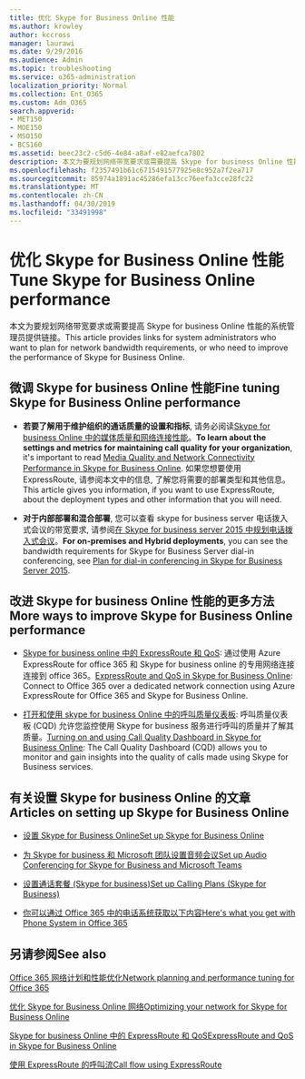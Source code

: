 ```yaml
---
title: 优化 Skype for Business Online 性能
ms.author: krowley
author: kccross
manager: laurawi
ms.date: 9/29/2016
ms.audience: Admin
ms.topic: troubleshooting
ms.service: o365-administration
localization_priority: Normal
ms.collection: Ent_O365
ms.custom: Adm_O365
search.appverid:
- MET150
- MOE150
- MSO150
- BCS160
ms.assetid: beec23c2-c5d6-4e84-a8af-e82aefca7802
description: 本文为要规划网络带宽要求或需要提高 Skype for business Online 性能的系统管理员提供链接。
ms.openlocfilehash: f2357491b61c6715491577925e8c952a7f2ea717
ms.sourcegitcommit: 85974a1891ac45286efa13cc76eefa3cce28fc22
ms.translationtype: MT
ms.contentlocale: zh-CN
ms.lasthandoff: 04/30/2019
ms.locfileid: "33491998"
---
```

# <a name="tune-skype-for-business-online-performance"></a><span data-ttu-id="f00eb-103">优化 Skype for Business Online 性能</span><span class="sxs-lookup"><span data-stu-id="f00eb-103">Tune Skype for Business Online performance</span></span>

<span data-ttu-id="f00eb-104">本文为要规划网络带宽要求或需要提高 Skype for business Online 性能的系统管理员提供链接。</span><span class="sxs-lookup"><span data-stu-id="f00eb-104">This article provides links for system administrators who want to plan for network bandwidth requirements, or who need to improve the performance of Skype for Business Online.</span></span> 
  
## <a name="fine-tuning-skype-for-business-online-performance"></a><span data-ttu-id="f00eb-105">微调 Skype for business Online 性能</span><span class="sxs-lookup"><span data-stu-id="f00eb-105">Fine tuning Skype for Business Online performance</span></span>

- <span data-ttu-id="f00eb-106">**若要了解用于维护组织的通话质量的设置和指标**, 请务必阅读[Skype for business Online 中的媒体质量和网络连接性能](https://docs.microsoft.com/skypeforbusiness/optimizing-your-network/media-quality-and-network-connectivity-performance)。</span><span class="sxs-lookup"><span data-stu-id="f00eb-106">**To learn about the settings and metrics for maintaining call quality for your organization**, it's important to read [Media Quality and Network Connectivity Performance in Skype for Business Online](https://docs.microsoft.com/skypeforbusiness/optimizing-your-network/media-quality-and-network-connectivity-performance).</span></span> <span data-ttu-id="f00eb-107">如果您想要使用 ExpressRoute, 请参阅本文中的信息, 了解您将需要的部署类型和其他信息。</span><span class="sxs-lookup"><span data-stu-id="f00eb-107">This article gives you information, if you want to use ExpressRoute, about the deployment types and other information that you will need.</span></span>
    
- <span data-ttu-id="f00eb-108">**对于内部部署和混合部署**, 您可以查看 skype for business server 电话拨入式会议的带宽要求, 请参阅[在 Skype for business server 2015 中规划电话拨入式会议](https://docs.microsoft.com/skypeforbusiness/plan-your-deployment/conferencing/dial-in-conferencing)。</span><span class="sxs-lookup"><span data-stu-id="f00eb-108">**For on-premises and Hybrid deployments**, you can see the bandwidth requirements for Skype for Business Server dial-in conferencing, see [Plan for dial-in conferencing in Skype for Business Server 2015](https://docs.microsoft.com/skypeforbusiness/plan-your-deployment/conferencing/dial-in-conferencing).</span></span>
    
## <a name="more-ways-to-improve-skype-for-business-online-performance"></a><span data-ttu-id="f00eb-109">改进 Skype for business Online 性能的更多方法</span><span class="sxs-lookup"><span data-stu-id="f00eb-109">More ways to improve Skype for Business Online performance</span></span>

- <span data-ttu-id="f00eb-110">[Skype for business online 中的 ExpressRoute 和 QoS](https://docs.microsoft.com/skypeforbusiness/optimizing-your-network/expressroute-and-qos-in-skype-for-business-online): 通过使用 Azure ExpressRoute for office 365 和 Skype for business online 的专用网络连接连接到 office 365。</span><span class="sxs-lookup"><span data-stu-id="f00eb-110">[ExpressRoute and QoS in Skype for Business Online](https://docs.microsoft.com/skypeforbusiness/optimizing-your-network/expressroute-and-qos-in-skype-for-business-online): Connect to Office 365 over a dedicated network connection using Azure ExpressRoute for Office 365 and Skype for Business Online.</span></span> 
    
- <span data-ttu-id="f00eb-111">[打开和使用 skype for business Online 中的呼叫质量仪表板](https://docs.microsoft.com/SkypeForBusiness/using-call-quality-in-your-organization/turning-on-and-using-call-quality-dashboard): 呼叫质量仪表板 (CQD) 允许您监控使用 Skype for business 服务进行呼叫的质量并了解其质量。</span><span class="sxs-lookup"><span data-stu-id="f00eb-111">[Turning on and using Call Quality Dashboard in Skype for Business Online](https://docs.microsoft.com/SkypeForBusiness/using-call-quality-in-your-organization/turning-on-and-using-call-quality-dashboard): The Call Quality Dashboard (CQD) allows you to monitor and gain insights into the quality of calls made using Skype for Business services.</span></span> 
    
## <a name="articles-on-setting-up-skype-for-business-online"></a><span data-ttu-id="f00eb-112">有关设置 Skype for business Online 的文章</span><span class="sxs-lookup"><span data-stu-id="f00eb-112">Articles on setting up Skype for Business Online</span></span>

- [<span data-ttu-id="f00eb-113">设置 Skype for Business Online</span><span class="sxs-lookup"><span data-stu-id="f00eb-113">Set up Skype for Business Online</span></span>](https://docs.microsoft.com/skypeforbusiness/set-up-skype-for-business-online/set-up-skype-for-business-online)
    
- [<span data-ttu-id="f00eb-114">为 Skype for business 和 Microsoft 团队设置音频会议</span><span class="sxs-lookup"><span data-stu-id="f00eb-114">Set up Audio Conferencing for Skype for Business and Microsoft Teams</span></span>](https://docs.microsoft.com/skypeforbusiness/audio-conferencing-in-office-365/set-up-audio-conferencing)
    
- [<span data-ttu-id="f00eb-115">设置通话套餐 (Skype for business)</span><span class="sxs-lookup"><span data-stu-id="f00eb-115">Set up Calling Plans (Skype for Business)</span></span>](https://docs.microsoft.com/SkypeForBusiness/what-are-calling-plans-in-office-365/set-up-calling-plans)
    
- [<span data-ttu-id="f00eb-116">你可以通过 Office 365 中的电话系统获取以下内容</span><span class="sxs-lookup"><span data-stu-id="f00eb-116">Here's what you get with Phone System in Office 365</span></span>](https://docs.microsoft.com/skypeforbusiness/what-is-phone-system-in-office-365/here-s-what-you-get-with-phone-system)
    
## <a name="see-also"></a><span data-ttu-id="f00eb-117">另请参阅</span><span class="sxs-lookup"><span data-stu-id="f00eb-117">See also</span></span>

[<span data-ttu-id="f00eb-118">Office 365 网络计划和性能优化</span><span class="sxs-lookup"><span data-stu-id="f00eb-118">Network planning and performance tuning for Office 365</span></span>](network-planning-and-performance.md)
  
[<span data-ttu-id="f00eb-119">优化 Skype for Business Online 网络</span><span class="sxs-lookup"><span data-stu-id="f00eb-119">Optimizing your network for Skype for Business Online</span></span>](https://docs.microsoft.com/skypeforbusiness/optimizing-your-network/optimizing-your-network)
  
[<span data-ttu-id="f00eb-120">Skype for business Online 中的 ExpressRoute 和 QoS</span><span class="sxs-lookup"><span data-stu-id="f00eb-120">ExpressRoute and QoS in Skype for Business Online</span></span>](https://docs.microsoft.com/skypeforbusiness/optimizing-your-network/expressroute-and-qos-in-skype-for-business-online)
  
[<span data-ttu-id="f00eb-121">使用 ExpressRoute 的呼叫流</span><span class="sxs-lookup"><span data-stu-id="f00eb-121">Call flow using ExpressRoute</span></span>](https://docs.microsoft.com/skypeforbusiness/optimizing-your-network/call-flow-using-expressroute)

